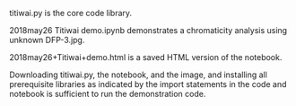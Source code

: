 titiwai.py is the core code library.

2018may26 Titiwai demo.ipynb demonstrates a chromaticity analysis using unknown DFP-3.jpg.

2018may26+Titiwai+demo.html is a saved HTML version of the notebook.

Downloading titiwai.py, the notebook, and the image, and installing all prerequisite libraries as indicated by the import statements in the code and notebook is sufficient to run the demonstration code.
